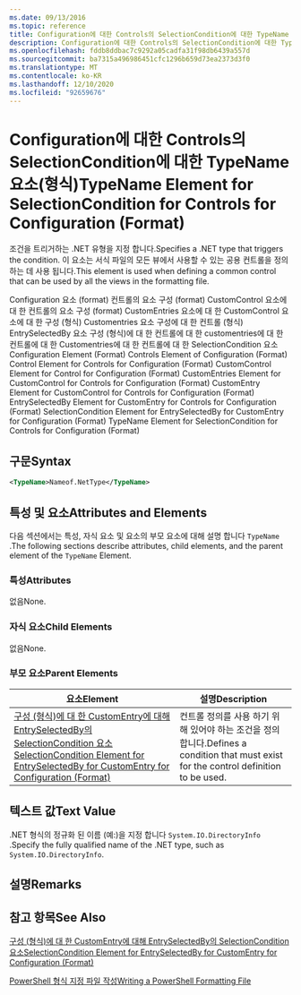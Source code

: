 ```yaml
---
ms.date: 09/13/2016
ms.topic: reference
title: Configuration에 대한 Controls의 SelectionCondition에 대한 TypeName 요소(형식)
description: Configuration에 대한 Controls의 SelectionCondition에 대한 TypeName 요소(형식)
ms.openlocfilehash: fddb8ddbac7c9292a05cadfa31f98db6439a557d
ms.sourcegitcommit: ba7315a496986451cfc1296b659d73ea2373d3f0
ms.translationtype: MT
ms.contentlocale: ko-KR
ms.lasthandoff: 12/10/2020
ms.locfileid: "92659676"
---
```

# <a name="typename-element-for-selectioncondition-for-controls-for-configuration-format"></a><span data-ttu-id="5ea95-103">Configuration에 대한 Controls의 SelectionCondition에 대한 TypeName 요소(형식)</span><span class="sxs-lookup"><span data-stu-id="5ea95-103">TypeName Element for SelectionCondition for Controls for Configuration (Format)</span></span>

<span data-ttu-id="5ea95-104">조건을 트리거하는 .NET 유형을 지정 합니다.</span><span class="sxs-lookup"><span data-stu-id="5ea95-104">Specifies a .NET type that triggers the condition.</span></span> <span data-ttu-id="5ea95-105">이 요소는 서식 파일의 모든 뷰에서 사용할 수 있는 공용 컨트롤을 정의 하는 데 사용 됩니다.</span><span class="sxs-lookup"><span data-stu-id="5ea95-105">This element is used when defining a common control that can be used by all the views in the formatting file.</span></span>

<span data-ttu-id="5ea95-106">Configuration 요소 (format) 컨트롤의 요소 구성 (format) CustomControl 요소에 대 한 컨트롤의 요소 구성 (format) CustomEntries 요소에 대 한 CustomControl 요소에 대 한 구성 (형식) Customentries 요소 구성에 대 한 컨트롤 (형식) EntrySelectedBy 요소 구성 (형식)에 대 한 컨트롤에 대 한 customentries에 대 한 컨트롤에 대 한 Customentries에 대 한 컨트롤에 대 한 SelectionCondition 요소</span><span class="sxs-lookup"><span data-stu-id="5ea95-106">Configuration Element (Format) Controls Element of Configuration (Format) Control Element for Controls for Configuration (Format) CustomControl Element for Control for Configuration (Format) CustomEntries Element for CustomControl for Controls for Configuration (Format) CustomEntry Element for CustomControl for Controls for Configuration (Format) EntrySelectedBy Element for CustomEntry for Controls for Configuration (Format) SelectionCondition Element for EntrySelectedBy for CustomEntry for Configuration (Format) TypeName Element for SelectionCondition for Controls for Configuration (Format)</span></span>

## <a name="syntax"></a><span data-ttu-id="5ea95-107">구문</span><span class="sxs-lookup"><span data-stu-id="5ea95-107">Syntax</span></span>

```xml
<TypeName>Nameof.NetType</TypeName>

```

## <a name="attributes-and-elements"></a><span data-ttu-id="5ea95-108">특성 및 요소</span><span class="sxs-lookup"><span data-stu-id="5ea95-108">Attributes and Elements</span></span>

<span data-ttu-id="5ea95-109">다음 섹션에서는 특성, 자식 요소 및 요소의 부모 요소에 대해 설명 합니다 `TypeName` .</span><span class="sxs-lookup"><span data-stu-id="5ea95-109">The following sections describe attributes, child elements, and the parent element of the `TypeName` Element.</span></span>

### <a name="attributes"></a><span data-ttu-id="5ea95-110">특성</span><span class="sxs-lookup"><span data-stu-id="5ea95-110">Attributes</span></span>

<span data-ttu-id="5ea95-111">없음</span><span class="sxs-lookup"><span data-stu-id="5ea95-111">None.</span></span>

### <a name="child-elements"></a><span data-ttu-id="5ea95-112">자식 요소</span><span class="sxs-lookup"><span data-stu-id="5ea95-112">Child Elements</span></span>

<span data-ttu-id="5ea95-113">없음</span><span class="sxs-lookup"><span data-stu-id="5ea95-113">None.</span></span>

### <a name="parent-elements"></a><span data-ttu-id="5ea95-114">부모 요소</span><span class="sxs-lookup"><span data-stu-id="5ea95-114">Parent Elements</span></span>

|<span data-ttu-id="5ea95-115">요소</span><span class="sxs-lookup"><span data-stu-id="5ea95-115">Element</span></span>|<span data-ttu-id="5ea95-116">설명</span><span class="sxs-lookup"><span data-stu-id="5ea95-116">Description</span></span>|
|-------------|-----------------|
|[<span data-ttu-id="5ea95-117">구성 (형식)에 대 한 CustomEntry에 대해 EntrySelectedBy의 SelectionCondition 요소</span><span class="sxs-lookup"><span data-stu-id="5ea95-117">SelectionCondition Element for EntrySelectedBy for CustomEntry for Configuration (Format)</span></span>](./selectioncondition-element-for-entryselectedby-for-controls-for-configuration-format.md)|<span data-ttu-id="5ea95-118">컨트롤 정의를 사용 하기 위해 있어야 하는 조건을 정의 합니다.</span><span class="sxs-lookup"><span data-stu-id="5ea95-118">Defines a condition that must exist for the control definition to be used.</span></span>|

## <a name="text-value"></a><span data-ttu-id="5ea95-119">텍스트 값</span><span class="sxs-lookup"><span data-stu-id="5ea95-119">Text Value</span></span>

<span data-ttu-id="5ea95-120">.NET 형식의 정규화 된 이름 (예:)을 지정 합니다 `System.IO.DirectoryInfo` .</span><span class="sxs-lookup"><span data-stu-id="5ea95-120">Specify the fully qualified name of the .NET type, such as `System.IO.DirectoryInfo`.</span></span>

## <a name="remarks"></a><span data-ttu-id="5ea95-121">설명</span><span class="sxs-lookup"><span data-stu-id="5ea95-121">Remarks</span></span>

## <a name="see-also"></a><span data-ttu-id="5ea95-122">참고 항목</span><span class="sxs-lookup"><span data-stu-id="5ea95-122">See Also</span></span>

[<span data-ttu-id="5ea95-123">구성 (형식)에 대 한 CustomEntry에 대해 EntrySelectedBy의 SelectionCondition 요소</span><span class="sxs-lookup"><span data-stu-id="5ea95-123">SelectionCondition Element for EntrySelectedBy for CustomEntry for Configuration (Format)</span></span>](./selectioncondition-element-for-entryselectedby-for-controls-for-configuration-format.md)

[<span data-ttu-id="5ea95-124">PowerShell 형식 지정 파일 작성</span><span class="sxs-lookup"><span data-stu-id="5ea95-124">Writing a PowerShell Formatting File</span></span>](./writing-a-powershell-formatting-file.md)
